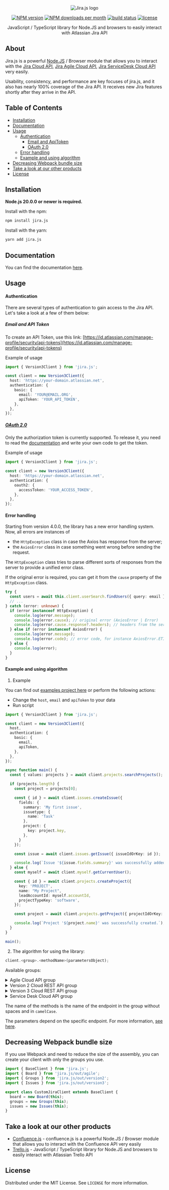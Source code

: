 <div align="center">
  <img alt="Jira.js logo" src="https://bad37fb3-cb50-4e0b-9035-a3e09e8afb3b.selstorage.ru/jira.js%2Flogo.svg"/>

  <a href="https://www.npmjs.com/package/jira.js"><img alt="NPM version" src="https://img.shields.io/npm/v/jira.js.svg?maxAge=3600&style=flat-square" /></a>
  <a href="https://www.npmjs.com/package/jira.js"><img alt="NPM downloads per month" src="https://img.shields.io/npm/dm/jira.js.svg?maxAge=3600&style=flat-square" /></a>
  <a href="https://github.com/MrRefactoring/jira.js"><img alt="build status" src="https://img.shields.io/github/actions/workflow/status/mrrefactoring/jira.js/.github/workflows/ci.yaml?branch=master&style=flat-square"></a>
  <a href="https://github.com/mrrefactoring/jira.js/blob/develop/LICENSE"><img alt="license" src="https://img.shields.io/github/license/mrrefactoring/jira.js?color=green&style=flat-square"/></a>

  <span>JavaScript / TypeScript library for Node.JS and browsers to easily interact with Atlassian Jira API</span>
</div>

## About

Jira.js is a powerful [Node.JS](https://nodejs.org/) / Browser module that allows you to interact with the [Jira Cloud API](https://developer.atlassian.com/cloud/jira/platform/rest/), [Jira Agile Cloud API](https://developer.atlassian.com/cloud/jira/software/rest/intro/), [Jira ServiceDesk Cloud API](https://developer.atlassian.com/cloud/jira/service-desk/rest/intro/) very easily.

Usability, consistency, and performance are key focuses of jira.js, and it also has nearly 100% coverage of the Jira API. It receives new Jira features shortly after they arrive in the API.

## Table of Contents

- [Installation](#installation)
- [Documentation](#documentation)
- [Usage](#usage)
  - [Authentication](#authentication)
    - [Email and ApiToken](#email-and-api-token)
    - [OAuth 2.0](#oauth-20)
  - [Error handling](#error-handling)
  - [Example and using algorithm](#example-and-using-algorithm)
- [Decreasing Webpack bundle size](#decreasing-webpack-bundle-size)
- [Take a look at our other products](#take-a-look-at-our-other-products)
- [License](#license)

## Installation

**Node.js 20.0.0 or newer is required.**

Install with the npm:

```bash
npm install jira.js
```

Install with the yarn:

```bash
yarn add jira.js
```

## Documentation

You can find the documentation [here](https://mrrefactoring.github.io/jira.js/).

## Usage

#### Authentication

There are several types of authentication to gain access to the Jira API. Let's take a look at a few of them below:

##### Email and API Token

To create an API Token, use this link: [https://id.atlassian.com/manage-profile/security/api-tokens](https://id.atlassian.com/manage-profile/security/api-tokens)

Example of usage

```typescript
import { Version3Client } from 'jira.js';

const client = new Version3Client({
  host: 'https://your-domain.atlassian.net',
  authentication: {
    basic: {
      email: 'YOUR@EMAIL.ORG',
      apiToken: 'YOUR_API_TOKEN',
    },
  },
});
```

##### [OAuth 2.0](https://developer.atlassian.com/cloud/jira/platform/oauth-2-3lo-apps/)

Only the authorization token is currently supported. To release it, you need to read the [documentation](https://developer.atlassian.com/cloud/jira/platform/oauth-2-3lo-apps/) and write your own code to get the token.

Example of usage

```typescript
import { Version3Client } from 'jira.js';

const client = new Version3Client({
  host: 'https://your-domain.atlassian.net',
  authentication: {
    oauth2: {
      accessToken: 'YOUR_ACCESS_TOKEN',
    },
  },
});
```


#### Error handling
Starting from version 4.0.0, the library has a new error handling system.
Now, all errors are instances of
 - the `HttpException` class in case the Axios has response from the server;
 - the `AxiosError` class in case something went wrong before sending the request.

The `HttpException` class tries to parse different sorts of responses from the server to provide a unified error class.

If the original error is required, you can get it from the `cause` property of the `HttpException` class.

```typescript
try {
  const users = await this.client.userSearch.findUsers({ query: email });
  // ...
} catch (error: unknown) {
  if (error instanceof HttpException) {
    console.log(error.message);
    console.log(error.cause); // original error (AxiosError | Error)
    console.log(error.cause.response?.headers); // headers from the server
  } else if (error instanceof AxiosError) {
    console.log(error.message);
    console.log(error.code); // error code, for instance AxiosError.ETIMEDOUT
  } else {
    console.log(error);
  }
}
```

#### Example and using algorithm

1. Example

You can find out [examples project here](https://github.com/MrRefactoring/jira.js/tree/master/examples) or perform the following actions:

   - Change the `host`, `email` and `apiToken` to your data
   - Run script

```typescript
import { Version3Client } from 'jira.js';

const client = new Version3Client({
  host,
  authentication: {
    basic: {
      email,
      apiToken,
    },
  },
});

async function main() {
  const { values: projects } = await client.projects.searchProjects();

  if (projects.length) {
    const project = projects[0];

    const { id } = await client.issues.createIssue({
      fields: {
        summary: 'My first issue',
        issuetype: {
          name: 'Task'
        },
        project: {
          key: project.key,
        },
      }
    });

    const issue = await client.issues.getIssue({ issueIdOrKey: id });

    console.log(`Issue '${issue.fields.summary}' was successfully added to '${project.name}' project.`);
  } else {
    const myself = await client.myself.getCurrentUser();

    const { id } = await client.projects.createProject({
      key: 'PROJECT',
      name: "My Project",
      leadAccountId: myself.accountId,
      projectTypeKey: 'software',
    });

    const project = await client.projects.getProject({ projectIdOrKey: id.toString() });

    console.log(`Project '${project.name}' was successfully created.`);
  }
}

main();
```

2. The algorithm for using the library:

```typescript
client.<group>.<methodName>(parametersObject);
```

Available groups:
  <details>
    <summary>Agile Cloud API group</summary>

  - [backlog](https://developer.atlassian.com/cloud/jira/software/rest/api-group-backlog/#api-group-backlog)
  - [board](https://developer.atlassian.com/cloud/jira/software/rest/api-group-board/#api-group-board)
  - [builds](https://developer.atlassian.com/cloud/jira/software/rest/api-group-builds/#api-group-builds)
  - [deployments](https://developer.atlassian.com/cloud/jira/software/rest/api-group-deployments/#api-group-deployments)
  - [developmentInformation](https://developer.atlassian.com/cloud/jira/software/rest/api-group-development-information/#api-group-development-information)
  - [devopsComponents](https://developer.atlassian.com/cloud/jira/software/rest/api-group-devops-components/#api-group-devops-components)
  - [epic](https://developer.atlassian.com/cloud/jira/software/rest/api-group-epic/#api-group-epic)
  - [featureFlags](https://developer.atlassian.com/cloud/jira/software/rest/api-group-feature-flags/#api-group-feature-flags)
  - [issue](https://developer.atlassian.com/cloud/jira/software/rest/api-group-issue/#api-group-issue)
  - [operations](https://developer.atlassian.com/cloud/jira/software/rest/api-group-operations/#api-group-operations)
  - [remoteLinks](https://developer.atlassian.com/cloud/jira/software/rest/api-group-remote-links/#api-group-remote-links)
  - [securityInformation](https://developer.atlassian.com/cloud/jira/software/rest/api-group-security-information/#api-group-security-information)
  - [sprint](https://developer.atlassian.com/cloud/jira/software/rest/api-group-sprint/#api-group-sprint)
  </details>
  <details>
    <summary>Version 2 Cloud REST API group</summary>

  - [announcementBanner](https://developer.atlassian.com/cloud/jira/platform/rest/v2/api-group-announcement-banner/#api-group-announcement-banner)
  - [appDataPolicies](https://developer.atlassian.com/cloud/jira/platform/rest/v2/api-group-app-data-policies/#api-group-app-data-policies)
  - [applicationRoles](https://developer.atlassian.com/cloud/jira/platform/rest/v2/api-group-application-roles/#api-group-application-roles)
  - [appMigration](https://developer.atlassian.com/cloud/jira/platform/rest/v2/api-group-app-migration/#api-group-app-migration)
  - [auditRecords](https://developer.atlassian.com/cloud/jira/platform/rest/v2/api-group-audit-records/#api-group-audit-records)
  - [avatars](https://developer.atlassian.com/cloud/jira/platform/rest/v2/api-group-avatars/#api-group-avatars)
  - [classificationLevels](https://developer.atlassian.com/cloud/jira/platform/rest/v2/api-group-classification-levels/#api-group-classification-levels)
  - [dashboards](https://developer.atlassian.com/cloud/jira/platform/rest/v2/api-group-dashboards/#api-group-dashboards)
  - [filters](https://developer.atlassian.com/cloud/jira/platform/rest/v2/api-group-filters/#api-group-filters)
  - [filterSharing](https://developer.atlassian.com/cloud/jira/platform/rest/v2/api-group-filter-sharing/#api-group-filter-sharing)
  - [groupAndUserPicker](https://developer.atlassian.com/cloud/jira/platform/rest/v2/api-group-group-and-user-picker/#api-group-group-and-user-picker)
  - [groups](https://developer.atlassian.com/cloud/jira/platform/rest/v2/api-group-groups/#api-group-groups)
  - [issues](https://developer.atlassian.com/cloud/jira/platform/rest/v2/api-group-issues/#api-group-issues)
  - [issueAttachments](https://developer.atlassian.com/cloud/jira/platform/rest/v2/api-group-issue-attachments/#api-group-issue-attachments)
  - [issueComments](https://developer.atlassian.com/cloud/jira/platform/rest/v2/api-group-issue-comments/#api-group-issue-comments)
  - [issueCustomFieldConfigurationApps](https://developer.atlassian.com/cloud/jira/platform/rest/v2/api-group-issue-custom-field-configuration--apps-/#api-group-issue-custom-field-configuration--apps-)
  - [issueCommentProperties](https://developer.atlassian.com/cloud/jira/platform/rest/v2/api-group-issue-comment-properties/#api-group-issue-comment-properties)
  - [issueFields](https://developer.atlassian.com/cloud/jira/platform/rest/v2/api-group-issue-fields/#api-group-issue-fields)
  - [issueFieldConfigurations](https://developer.atlassian.com/cloud/jira/platform/rest/v2/api-group-issue-field-configurations/#api-group-issue-field-configurations)
  - [issueCustomFieldContexts](https://developer.atlassian.com/cloud/jira/platform/rest/v2/api-group-issue-custom-field-contexts/#api-group-issue-custom-field-contexts)
  - [issueCustomFieldOptions](https://developer.atlassian.com/cloud/jira/platform/rest/v2/api-group-issue-custom-field-options/#api-group-issue-custom-field-options)
  - [issueCustomFieldOptionsApps](https://developer.atlassian.com/cloud/jira/platform/rest/v2/api-group-issue-custom-field-options--apps-/#api-group-issue-custom-field-options--apps-)
  - [issueCustomFieldValuesApps](https://developer.atlassian.com/cloud/jira/platform/rest/v2/api-group-issue-custom-field-values--apps-/#api-group-issue-custom-field-values--apps-)
  - [issueLinks](https://developer.atlassian.com/cloud/jira/platform/rest/v2/api-group-issue-links/#api-group-issue-links)
  - [issueLinkTypes](https://developer.atlassian.com/cloud/jira/platform/rest/v2/api-group-issue-link-types/#api-group-issue-link-types)
  - [issueNavigatorSettings](https://developer.atlassian.com/cloud/jira/platform/rest/v2/api-group-issue-navigator-settings/#api-group-issue-navigator-settings)
  - [issueNotificationSchemes](https://developer.atlassian.com/cloud/jira/platform/rest/v2/api-group-issue-notification-schemes/#api-group-issue-notification-schemes)
  - [issuePriorities](https://developer.atlassian.com/cloud/jira/platform/rest/v2/api-group-issue-priorities/#api-group-issue-priorities)
  - [issueProperties](https://developer.atlassian.com/cloud/jira/platform/rest/v2/api-group-issue-properties/#api-group-issue-properties)
  - [issueRemoteLinks](https://developer.atlassian.com/cloud/jira/platform/rest/v2/api-group-issue-remote-links/#api-group-issue-remote-links)
  - [issueResolutions](https://developer.atlassian.com/cloud/jira/platform/rest/v2/api-group-issue-resolutions/#api-group-issue-resolutions)
  - [issueSearch](https://developer.atlassian.com/cloud/jira/platform/rest/v2/api-group-issue-search/#api-group-issue-search)
  - [issueSecurityLevel](https://developer.atlassian.com/cloud/jira/platform/rest/v2/api-group-issue-security-level/#api-group-issue-security-level)
  - [issueSecuritySchemes](https://developer.atlassian.com/cloud/jira/platform/rest/v2/api-group-issue-security-schemes/#api-group-issue-security-schemes)
  - [issueTypes](https://developer.atlassian.com/cloud/jira/platform/rest/v2/api-group-issue-types/#api-group-issue-types)
  - [issueTypeSchemes](https://developer.atlassian.com/cloud/jira/platform/rest/v2/api-group-issue-type-schemes/#api-group-issue-type-schemes)
  - [issueTypeScreenSchemes](https://developer.atlassian.com/cloud/jira/platform/rest/v2/api-group-issue-type-screen-schemes/#api-group-issue-type-screen-schemes)
  - [issueTypeProperties](https://developer.atlassian.com/cloud/jira/platform/rest/v2/api-group-issue-type-properties/#api-group-issue-type-properties)
  - [issueVotes](https://developer.atlassian.com/cloud/jira/platform/rest/v2/api-group-issue-votes/#api-group-issue-votes)
  - [issueWatchers](https://developer.atlassian.com/cloud/jira/platform/rest/v2/api-group-issue-watchers/#api-group-issue-watchers)
  - [issueWorklogs](https://developer.atlassian.com/cloud/jira/platform/rest/v2/api-group-issue-worklogs/#api-group-issue-worklogs)
  - [issueWorklogProperties](https://developer.atlassian.com/cloud/jira/platform/rest/v2/api-group-issue-worklog-properties/#api-group-issue-worklog-properties)
  - [jiraExpressions](https://developer.atlassian.com/cloud/jira/platform/rest/v2/api-group-jira-expressions/#api-group-jira-expressions)
  - [jiraSettings](https://developer.atlassian.com/cloud/jira/platform/rest/v2/api-group-jira-settings/#api-group-jira-settings)
  - [jql](https://developer.atlassian.com/cloud/jira/platform/rest/v2/api-group-jql/#api-group-jql)
  - [jqlFunctionsApps](https://developer.atlassian.com/cloud/jira/platform/rest/v2/api-group-jql-functions--apps-/#api-group-jql-functions--apps-)
  - [labels](https://developer.atlassian.com/cloud/jira/platform/rest/v2/api-group-labels/#api-group-labels)
  - [licenseMetrics](https://developer.atlassian.com/cloud/jira/platform/rest/v2/api-group-license-metrics/#api-group-license-metrics)
  - [myself](https://developer.atlassian.com/cloud/jira/platform/rest/v2/api-group-myself/#api-group-myself)
  - [permissions](https://developer.atlassian.com/cloud/jira/platform/rest/v2/api-group-permissions/#api-group-permissions)
  - [permissionSchemes](https://developer.atlassian.com/cloud/jira/platform/rest/v2/api-group-permission-schemes/#api-group-permission-schemes)
  - [plans](https://developer.atlassian.com/cloud/jira/platform/rest/v2/api-group-plans/#api-group-plans)
  - [prioritySchemes](https://developer.atlassian.com/cloud/jira/platform/rest/v2/api-group-priority-schemes/#api-group-priority-schemes)
  - [projects](https://developer.atlassian.com/cloud/jira/platform/rest/v2/api-group-projects/#api-group-projects)
  - [projectAvatars](https://developer.atlassian.com/cloud/jira/platform/rest/v2/api-group-project-avatars/#api-group-project-avatars)
  - [projectCategories](https://developer.atlassian.com/cloud/jira/platform/rest/v2/api-group-project-categories/#api-group-project-categories)
  - [projectClassificationLevels](https://developer.atlassian.com/cloud/jira/platform/rest/v2/api-group-project-classification-levels/#api-group-project-classification-levels)
  - [projectComponents](https://developer.atlassian.com/cloud/jira/platform/rest/v2/api-group-project-components/#api-group-project-components)
  - [projectEmail](https://developer.atlassian.com/cloud/jira/platform/rest/v2/api-group-project-email/#api-group-project-email)
  - [projectFeatures](https://developer.atlassian.com/cloud/jira/platform/rest/v2/api-group-project-features/#api-group-project-features)
  - [projectKeyAndNameValidation](https://developer.atlassian.com/cloud/jira/platform/rest/v2/api-group-project-key-and-name-validation/#api-group-project-key-and-name-validation)
  - [projectPermissionSchemes](https://developer.atlassian.com/cloud/jira/platform/rest/v2/api-group-project-permission-schemes/#api-group-project-permission-schemes)
  - [projectProperties](https://developer.atlassian.com/cloud/jira/platform/rest/v2/api-group-project-properties/#api-group-project-properties)
  - [projectRoles](https://developer.atlassian.com/cloud/jira/platform/rest/v2/api-group-project-roles/#api-group-project-roles)
  - [projectRoleActors](https://developer.atlassian.com/cloud/jira/platform/rest/v2/api-group-project-role-actors/#api-group-project-role-actors)
  - [projectTypes](https://developer.atlassian.com/cloud/jira/platform/rest/v2/api-group-project-types/#api-group-project-types)
  - [projectVersions](https://developer.atlassian.com/cloud/jira/platform/rest/v2/api-group-project-versions/#api-group-project-versions)
  - [screens](https://developer.atlassian.com/cloud/jira/platform/rest/v2/api-group-screens/#api-group-screens)
  - [screenTabs](https://developer.atlassian.com/cloud/jira/platform/rest/v2/api-group-screen-tabs/#api-group-screen-tabs)
  - [screenTabFields](https://developer.atlassian.com/cloud/jira/platform/rest/v2/api-group-screen-tab-fields/#api-group-screen-tab-fields)
  - [screenSchemes](https://developer.atlassian.com/cloud/jira/platform/rest/v2/api-group-screen-schemes/#api-group-screen-schemes)
  - [serverInfo](https://developer.atlassian.com/cloud/jira/platform/rest/v2/api-group-server-info/#api-group-server-info)
  - [serviceRegistry](https://developer.atlassian.com/cloud/jira/platform/rest/v2/api-group-service-registry/#api-group-service-registry)
  - [status](https://developer.atlassian.com/cloud/jira/platform/rest/v2/api-group-status/#api-group-status)
  - [tasks](https://developer.atlassian.com/cloud/jira/platform/rest/v2/api-group-tasks/#api-group-tasks)
  - [teamsInPlan](https://developer.atlassian.com/cloud/jira/platform/rest/v2/api-group-teams-in-plan/#api-group-teams-in-plan)
  - [timeTracking](https://developer.atlassian.com/cloud/jira/platform/rest/v2/api-group-time-tracking/#api-group-time-tracking)
  - [uiModificationsApps](https://developer.atlassian.com/cloud/jira/platform/rest/v2/api-group-ui-modifications--apps-/#api-group-ui-modifications--apps-)
  - [users](https://developer.atlassian.com/cloud/jira/platform/rest/v2/api-group-users/#api-group-users)
  - [userProperties](https://developer.atlassian.com/cloud/jira/platform/rest/v2/api-group-user-properties/#api-group-user-properties)
  - [userSearch](https://developer.atlassian.com/cloud/jira/platform/rest/v2/api-group-user-search/#api-group-user-search)
  - [webhooks](https://developer.atlassian.com/cloud/jira/platform/rest/v2/api-group-webhooks/#api-group-webhooks)
  - [workflows](https://developer.atlassian.com/cloud/jira/platform/rest/v2/api-group-workflows/#api-group-workflows)
  - [workflowTransitionRules](https://developer.atlassian.com/cloud/jira/platform/rest/v2/api-group-workflow-transition-rules/#api-group-workflow-transition-rules)
  - [workflowSchemes](https://developer.atlassian.com/cloud/jira/platform/rest/v2/api-group-workflow-schemes/#api-group-workflow-schemes)
  - [workflowSchemeProjectAssociations](https://developer.atlassian.com/cloud/jira/platform/rest/v2/api-group-workflow-scheme-project-associations/#api-group-workflow-scheme-project-associations)
  - [workflowSchemeDrafts](https://developer.atlassian.com/cloud/jira/platform/rest/v2/api-group-workflow-scheme-drafts/#api-group-workflow-scheme-drafts)
  - [workflowStatuses](https://developer.atlassian.com/cloud/jira/platform/rest/v2/api-group-workflow-statuses/#api-group-workflow-statuses)
  - [workflowStatusCategories](https://developer.atlassian.com/cloud/jira/platform/rest/v2/api-group-workflow-status-categories/#api-group-workflow-status-categories)
  - [workflowTransitionProperties](https://developer.atlassian.com/cloud/jira/platform/rest/v2/api-group-workflow-transition-properties/#api-group-workflow-transition-properties)
  - [appProperties](https://developer.atlassian.com/cloud/jira/platform/rest/v2/api-group-app-properties/#api-group-app-properties)
  - [dynamicModules](https://developer.atlassian.com/cloud/jira/platform/rest/v2/api-group-dynamic-modules/#api-group-dynamic-modules)
  </details>
  <details>
    <summary>Version 3 Cloud REST API group</summary>

  - [announcementBanner](https://developer.atlassian.com/cloud/jira/platform/rest/v3/api-group-announcement-banner/#api-group-announcement-banner)
  - [appDataPolicy](https://developer.atlassian.com/cloud/jira/platform/rest/v3/api-group-app-data-policies/#api-group-app-data-policies)
  - [applicationRoles](https://developer.atlassian.com/cloud/jira/platform/rest/v3/api-group-application-roles/#api-group-application-roles)
  - [appMigration](https://developer.atlassian.com/cloud/jira/platform/rest/v3/api-group-app-migration/#api-group-app-migration)
  - [auditRecords](https://developer.atlassian.com/cloud/jira/platform/rest/v3/api-group-audit-records/#api-group-audit-records)
  - [avatars](https://developer.atlassian.com/cloud/jira/platform/rest/v3/api-group-avatars/#api-group-avatars)
  - [classificationLevels](https://developer.atlassian.com/cloud/jira/platform/rest/v3/api-group-classification-levels/#api-group-classification-levels)
  - [dashboards](https://developer.atlassian.com/cloud/jira/platform/rest/v3/api-group-dashboards/#api-group-dashboards)
  - [filters](https://developer.atlassian.com/cloud/jira/platform/rest/v3/api-group-filters/#api-group-filters)
  - [filterSharing](https://developer.atlassian.com/cloud/jira/platform/rest/v3/api-group-filter-sharing/#api-group-filter-sharing)
  - [groupAndUserPicker](https://developer.atlassian.com/cloud/jira/platform/rest/v3/api-group-group-and-user-picker/#api-group-group-and-user-picker)
  - [groups](https://developer.atlassian.com/cloud/jira/platform/rest/v3/api-group-groups/#api-group-groups)
  - [instanceInformation](https://developer.atlassian.com/cloud/jira/platform/rest/v3/api-group-instance-information/#api-group-instance-information)
  - [issues](https://developer.atlassian.com/cloud/jira/platform/rest/v3/api-group-issues/#api-group-issues)
  - [issueAttachments](https://developer.atlassian.com/cloud/jira/platform/rest/v3/api-group-issue-attachments/#api-group-issue-attachments)
  - [issueBulkOperations](https://developer.atlassian.com/cloud/jira/platform/rest/v3/api-group-issue-bulk-operations/#api-group-issue-bulk-operations)
  - [issueComments](https://developer.atlassian.com/cloud/jira/platform/rest/v3/api-group-issue-comments/#api-group-issue-comments)
  - [issueCustomFieldConfigurationApps](https://developer.atlassian.com/cloud/jira/platform/rest/v3/api-group-issue-custom-field-configuration--apps-/#api-group-issue-custom-field-configuration--apps-)
  - [issueCommentProperties](https://developer.atlassian.com/cloud/jira/platform/rest/v3/api-group-issue-comment-properties/#api-group-issue-comment-properties)
  - [issueFields](https://developer.atlassian.com/cloud/jira/platform/rest/v3/api-group-issue-fields/#api-group-issue-fields)
  - [issueFieldConfigurations](https://developer.atlassian.com/cloud/jira/platform/rest/v3/api-group-issue-field-configurations/#api-group-issue-field-configurations)
  - [issueCustomFieldContexts](https://developer.atlassian.com/cloud/jira/platform/rest/v3/api-group-issue-custom-field-contexts/#api-group-issue-custom-field-contexts)
  - [issueCustomFieldOptions](https://developer.atlassian.com/cloud/jira/platform/rest/v3/api-group-issue-custom-field-options/#api-group-issue-custom-field-options)
  - [issueCustomFieldOptionsApps](https://developer.atlassian.com/cloud/jira/platform/rest/v3/api-group-issue-custom-field-options--apps-/#api-group-issue-custom-field-options--apps-)
  - [issueCustomFieldValuesApps](https://developer.atlassian.com/cloud/jira/platform/rest/v3/api-group-issue-custom-field-values--apps-/#api-group-issue-custom-field-values--apps-)
  - [issueLinks](https://developer.atlassian.com/cloud/jira/platform/rest/v3/api-group-issue-links/#api-group-issue-links)
  - [issueLinkTypes](https://developer.atlassian.com/cloud/jira/platform/rest/v3/api-group-issue-link-types/#api-group-issue-link-types)
  - [issueNavigatorSettings](https://developer.atlassian.com/cloud/jira/platform/rest/v3/api-group-issue-navigator-settings/#api-group-issue-navigator-settings)
  - [issueNotificationSchemes](https://developer.atlassian.com/cloud/jira/platform/rest/v3/api-group-issue-notification-schemes/#api-group-issue-notification-schemes)
  - [issuePriorities](https://developer.atlassian.com/cloud/jira/platform/rest/v3/api-group-issue-priorities/#api-group-issue-priorities)
  - [issueProperties](https://developer.atlassian.com/cloud/jira/platform/rest/v3/api-group-issue-properties/#api-group-issue-properties)
  - [issueRemoteLinks](https://developer.atlassian.com/cloud/jira/platform/rest/v3/api-group-issue-remote-links/#api-group-issue-remote-links)
  - [issueResolutions](https://developer.atlassian.com/cloud/jira/platform/rest/v3/api-group-issue-resolutions/#api-group-issue-resolutions)
  - [issueSearch](https://developer.atlassian.com/cloud/jira/platform/rest/v3/api-group-issue-search/#api-group-issue-search)
  - [issueSecurityLevel](https://developer.atlassian.com/cloud/jira/platform/rest/v3/api-group-issue-security-level/#api-group-issue-security-level)
  - [issueSecuritySchemes](https://developer.atlassian.com/cloud/jira/platform/rest/v3/api-group-issue-security-schemes/#api-group-issue-security-schemes)
  - [issueTypes](https://developer.atlassian.com/cloud/jira/platform/rest/v3/api-group-issue-types/#api-group-issue-types)
  - [issueTypeSchemes](https://developer.atlassian.com/cloud/jira/platform/rest/v3/api-group-issue-type-schemes/#api-group-issue-type-schemes)
  - [issueTypeScreenSchemes](https://developer.atlassian.com/cloud/jira/platform/rest/v3/api-group-issue-type-screen-schemes/#api-group-issue-type-screen-schemes)
  - [issueTypeProperties](https://developer.atlassian.com/cloud/jira/platform/rest/v3/api-group-issue-type-properties/#api-group-issue-type-properties)
  - [issueVotes](https://developer.atlassian.com/cloud/jira/platform/rest/v3/api-group-issue-votes/#api-group-issue-votes)
  - [issueWatchers](https://developer.atlassian.com/cloud/jira/platform/rest/v3/api-group-issue-watchers/#api-group-issue-watchers)
  - [issueWorklogs](https://developer.atlassian.com/cloud/jira/platform/rest/v3/api-group-issue-worklogs/#api-group-issue-worklogs)
  - [issueWorklogProperties](https://developer.atlassian.com/cloud/jira/platform/rest/v3/api-group-issue-worklog-properties/#api-group-issue-worklog-properties)
  - [jiraExpressions](https://developer.atlassian.com/cloud/jira/platform/rest/v3/api-group-jira-expressions/#api-group-jira-expressions)
  - [jiraSettings](https://developer.atlassian.com/cloud/jira/platform/rest/v3/api-group-jira-settings/#api-group-jira-settings)
  - [jql](https://developer.atlassian.com/cloud/jira/platform/rest/v3/api-group-jql/#api-group-jql)
  - [jqlFunctionsApps](https://developer.atlassian.com/cloud/jira/platform/rest/v3/api-group-jql-functions--apps-/#api-group-jql-functions--apps-)
  - [labels](https://developer.atlassian.com/cloud/jira/platform/rest/v3/api-group-labels/#api-group-labels)
  - [licenseMetrics](https://developer.atlassian.com/cloud/jira/platform/rest/v3/api-group-license-metrics/#api-group-license-metrics)
  - [myself](https://developer.atlassian.com/cloud/jira/platform/rest/v3/api-group-myself/#api-group-myself)
  - [permissions](https://developer.atlassian.com/cloud/jira/platform/rest/v3/api-group-permissions/#api-group-permissions)
  - [permissionSchemes](https://developer.atlassian.com/cloud/jira/platform/rest/v3/api-group-permission-schemes/#api-group-permission-schemes)
  - [plans](https://developer.atlassian.com/cloud/jira/platform/rest/v3/api-group-plans/#api-group-plans)
  - [prioritySchemes](https://developer.atlassian.com/cloud/jira/platform/rest/v3/api-group-priority-schemes/#api-group-priority-schemes)
  - [projects](https://developer.atlassian.com/cloud/jira/platform/rest/v3/api-group-projects/#api-group-projects)
  - [projectAvatars](https://developer.atlassian.com/cloud/jira/platform/rest/v3/api-group-project-avatars/#api-group-project-avatars)
  - [projectCategories](https://developer.atlassian.com/cloud/jira/platform/rest/v3/api-group-project-categories/#api-group-project-categories)
  - [projectClassificationLevels](https://developer.atlassian.com/cloud/jira/platform/rest/v3/api-group-project-classification-levels/#api-group-project-classification-levels)
  - [projectComponents](https://developer.atlassian.com/cloud/jira/platform/rest/v3/api-group-project-components/#api-group-project-components)
  - [projectEmail](https://developer.atlassian.com/cloud/jira/platform/rest/v3/api-group-project-email/#api-group-project-email)
  - [projectFeatures](https://developer.atlassian.com/cloud/jira/platform/rest/v3/api-group-project-features/#api-group-project-features)
  - [projectKeyAndNameValidation](https://developer.atlassian.com/cloud/jira/platform/rest/v3/api-group-project-key-and-name-validation/#api-group-project-key-and-name-validation)
  - [projectPermissionSchemes](https://developer.atlassian.com/cloud/jira/platform/rest/v3/api-group-project-permission-schemes/#api-group-project-permission-schemes)
  - [projectProperties](https://developer.atlassian.com/cloud/jira/platform/rest/v3/api-group-project-properties/#api-group-project-properties)
  - [projectRoles](https://developer.atlassian.com/cloud/jira/platform/rest/v3/api-group-project-roles/#api-group-project-roles)
  - [projectRoleActors](https://developer.atlassian.com/cloud/jira/platform/rest/v3/api-group-project-role-actors/#api-group-project-role-actors)
  - [projectTypes](https://developer.atlassian.com/cloud/jira/platform/rest/v3/api-group-project-types/#api-group-project-types)
  - [projectVersions](https://developer.atlassian.com/cloud/jira/platform/rest/v3/api-group-project-versions/#api-group-project-versions)
  - [screens](https://developer.atlassian.com/cloud/jira/platform/rest/v3/api-group-screens/#api-group-screens)
  - [screenTabs](https://developer.atlassian.com/cloud/jira/platform/rest/v3/api-group-screen-tabs/#api-group-screen-tabs)
  - [screenTabFields](https://developer.atlassian.com/cloud/jira/platform/rest/v3/api-group-screen-tab-fields/#api-group-screen-tab-fields)
  - [screenSchemes](https://developer.atlassian.com/cloud/jira/platform/rest/v3/api-group-screen-schemes/#api-group-screen-schemes)
  - [serverInfo](https://developer.atlassian.com/cloud/jira/platform/rest/v3/api-group-server-info/#api-group-server-info)
  - [serviceRegistry](https://developer.atlassian.com/cloud/jira/platform/rest/v3/api-group-service-registry/#api-group-service-registry)
  - [status](https://developer.atlassian.com/cloud/jira/platform/rest/v3/api-group-status/#api-group-status)
  - [tasks](https://developer.atlassian.com/cloud/jira/platform/rest/v3/api-group-tasks/#api-group-tasks)
  - [teamsInPlan](https://developer.atlassian.com/cloud/jira/platform/rest/v3/api-group-teams-in-plan/#api-group-teams-in-plan)
  - [timeTracking](https://developer.atlassian.com/cloud/jira/platform/rest/v3/api-group-time-tracking/#api-group-time-tracking)
  - [uiModificationsApps](https://developer.atlassian.com/cloud/jira/platform/rest/v3/api-group-ui-modifications--apps-/#api-group-ui-modifications--apps-)
  - [users](https://developer.atlassian.com/cloud/jira/platform/rest/v3/api-group-users/#api-group-users)
  - [userProperties](https://developer.atlassian.com/cloud/jira/platform/rest/v3/api-group-user-properties/#api-group-user-properties)
  - [userSearch](https://developer.atlassian.com/cloud/jira/platform/rest/v3/api-group-user-search/#api-group-user-search)
  - [webhooks](https://developer.atlassian.com/cloud/jira/platform/rest/v3/api-group-webhooks/#api-group-webhooks)
  - [workflows](https://developer.atlassian.com/cloud/jira/platform/rest/v3/api-group-workflows/#api-group-workflows)
  - [workflowTransitionRules](https://developer.atlassian.com/cloud/jira/platform/rest/v3/api-group-workflow-transition-rules/#api-group-workflow-transition-rules)
  - [workflowSchemes](https://developer.atlassian.com/cloud/jira/platform/rest/v3/api-group-workflow-schemes/#api-group-workflow-schemes)
  - [workflowSchemeProjectAssociations](https://developer.atlassian.com/cloud/jira/platform/rest/v3/api-group-workflow-scheme-project-associations/#api-group-workflow-scheme-project-associations)
  - [workflowSchemeDrafts](https://developer.atlassian.com/cloud/jira/platform/rest/v3/api-group-workflow-scheme-drafts/#api-group-workflow-scheme-drafts)
  - [workflowStatuses](https://developer.atlassian.com/cloud/jira/platform/rest/v3/api-group-workflow-statuses/#api-group-workflow-statuses)
  - [workflowStatusCategories](https://developer.atlassian.com/cloud/jira/platform/rest/v3/api-group-workflow-status-categories/#api-group-workflow-status-categories)
  - [workflowTransitionProperties](https://developer.atlassian.com/cloud/jira/platform/rest/v3/api-group-workflow-transition-properties/#api-group-workflow-transition-properties)
  - [appProperties](https://developer.atlassian.com/cloud/jira/platform/rest/v3/api-group-app-properties/#api-group-app-properties)
  - [dynamicModules](https://developer.atlassian.com/cloud/jira/platform/rest/v3/api-group-dynamic-modules/#api-group-dynamic-modules)
  </details>
  <details>
    <summary>Service Desk Cloud API group</summary>

  - [customer](https://developer.atlassian.com/cloud/jira/service-desk/rest/api-group-customer/)
  - [info](https://developer.atlassian.com/cloud/jira/service-desk/rest/api-group-info/#api-group-info)
  - [insight](https://developer.atlassian.com/cloud/jira/service-desk/rest/api-group-insight/#api-group-insight)
  - [knowledgeBase](https://developer.atlassian.com/cloud/jira/service-desk/rest/api-group-knowledgebase/#api-group-knowledgebase)
  - [organizations](https://developer.atlassian.com/cloud/jira/service-desk/rest/api-group-organization/#api-group-organization)
  - [request](https://developer.atlassian.com/cloud/jira/service-desk/rest/api-group-request/#api-group-request)
  - [requestType](https://developer.atlassian.com/cloud/jira/service-desk/rest/api-group-requesttype/#api-group-requesttype)
  - [serviceDesk](https://developer.atlassian.com/cloud/jira/service-desk/rest/api-group-servicedesk/#api-group-servicedesk)
  </details>

The name of the methods is the name of the endpoint in the group without spaces and in `camelCase`.

The parameters depend on the specific endpoint. For more information, [see here](https://mrrefactoring.github.io/jira.js/).

## Decreasing Webpack bundle size

If you use Webpack and need to reduce the size of the assembly, you can create your client with only the groups you use.

```typescript
import { BaseClient } from 'jira.js';
import { Board } from 'jira.js/out/agile';
import { Groups } from 'jira.js/out/version2';
import { Issues } from 'jira.js/out/version3';

export class CustomJiraClient extends BaseClient {
  board = new Board(this);
  groups = new Groups(this);
  issues = new Issues(this);
}
```

## Take a look at our other products

* [Confluence.js](https://github.com/MrRefactoring/confluence.js) - confluence.js is a powerful Node.JS / Browser module that allows you to interact with the Confluence API very easily
* [Trello.js](https://github.com/MrRefactoring/trello.js) - JavaScript / TypeScript library for Node.JS and browsers to easily interact with Atlassian Trello API

## License

Distributed under the MIT License. See `LICENSE` for more information.
